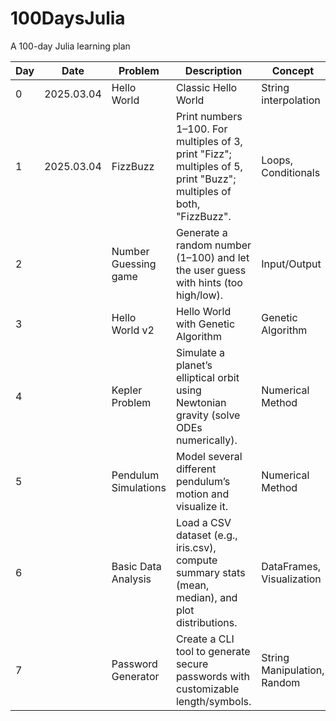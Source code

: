 # 100DaysJulia

A 100-day Julia learning plan

| Day | Date       | Problem              | Description                                                                                                         | Concept                     | References | ✅ |
|-----|------------|----------------------|---------------------------------------------------------------------------------------------------------------------|-----------------------------|------------|---|
| 0   | 2025.03.04 | Hello World          | Classic Hello World                                                                                                 | String interpolation        |            | ✅ |
| 1   | 2025.03.04 | FizzBuzz             | Print numbers 1–100. For multiples of 3, print "Fizz"; multiples of 5, print "Buzz"; multiples of both, "FizzBuzz". | Loops, Conditionals         |            | ✅ |
| 2   |            | Number Guessing game | Generate a random number (1–100) and let the user guess with hints (too high/low).                                  | Input/Output                |            |   |
| 3   |            | Hello World v2       | Hello World with Genetic Algorithm                                                                                  | Genetic Algorithm           |            |   |
| 4   |            | Kepler Problem       | Simulate a planet’s elliptical orbit using Newtonian gravity (solve ODEs numerically).                              | Numerical Method            |            |   |
| 5   |            | Pendulum Simulations | Model several different pendulum’s motion and visualize it.                                                         | Numerical Method            |            |   |
| 6   |            | Basic Data Analysis  | Load a CSV dataset (e.g., iris.csv), compute summary stats (mean, median), and plot distributions.                  | DataFrames, Visualization   |            |   |
| 7   |            | Password Generator   | Create a CLI tool to generate secure passwords with customizable length/symbols.                                    | String Manipulation, Random |            |   |